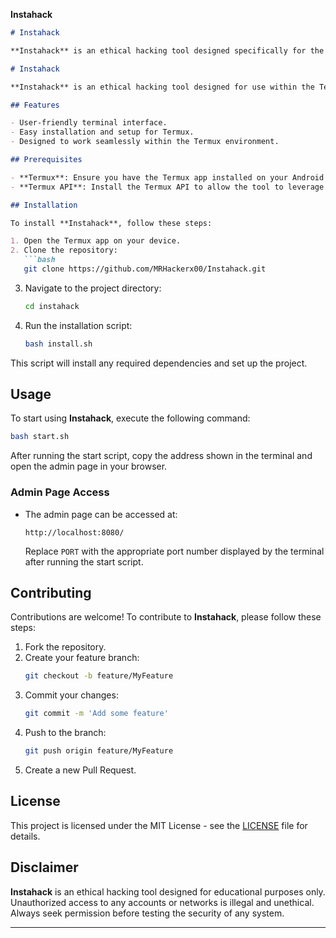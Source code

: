 **Instahack**
```markdown
# Instahack

**Instahack** is an ethical hacking tool designed specifically for the Termux app on Android devices. It functions as a phishing tool that assists cybersecurity professionals and ethical hackers in testing the security of various systems by simulating phishing attacks. This open-source project provides users with the ability to create phishing pages for educational and research purposes, enabling them to understand and demonstrate vulnerabilities in a controlled and responsible manner. Always remember to use this tool ethically and with proper authorization.
```

```markdown
# Instahack

**Instahack** is an ethical hacking tool designed for use within the Termux app. This tool combines Python, HTML, and CSS to provide users with a versatile interface for testing security vulnerabilities ethically.

## Features

- User-friendly terminal interface.
- Easy installation and setup for Termux.
- Designed to work seamlessly within the Termux environment.

## Prerequisites

- **Termux**: Ensure you have the Termux app installed on your Android device.
- **Termux API**: Install the Termux API to allow the tool to leverage underlying Android features.

## Installation

To install **Instahack**, follow these steps:

1. Open the Termux app on your device.
2. Clone the repository:
   ```bash
   git clone https://github.com/MRHackerx00/Instahack.git
   ```
3. Navigate to the project directory:
   ```bash
   cd instahack
   ```
4. Run the installation script:
   ```bash
   bash install.sh
   ```

This script will install any required dependencies and set up the project.

## Usage

To start using **Instahack**, execute the following command:

```bash
bash start.sh
```

After running the start script, copy the address shown in the terminal and open the admin page in your browser. 

### Admin Page Access

- The admin page can be accessed at:
  ```
  http://localhost:8080‎/
  ```
  Replace `PORT` with the appropriate port number displayed by the terminal after running the start script.

## Contributing

Contributions are welcome! To contribute to **Instahack**, please follow these steps:

1. Fork the repository.
2. Create your feature branch:
   ```bash
   git checkout -b feature/MyFeature
   ```
3. Commit your changes:
   ```bash
   git commit -m 'Add some feature'
   ```
4. Push to the branch:
   ```bash
   git push origin feature/MyFeature
   ```
5. Create a new Pull Request.

## License

This project is licensed under the MIT License - see the [LICENSE](LICENSE) file for details.

## Disclaimer

**Instahack** is an ethical hacking tool designed for educational purposes only. Unauthorized access to any accounts or networks is illegal and unethical. Always seek permission before testing the security of any system.

---


```


